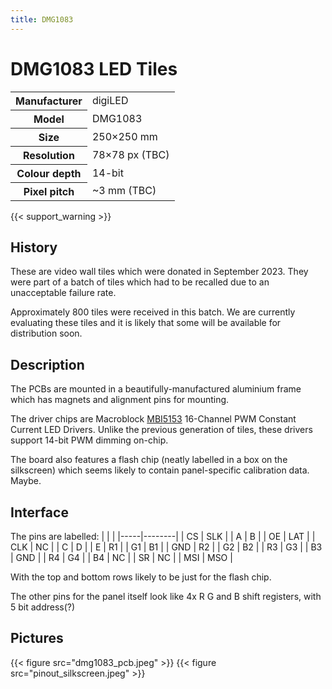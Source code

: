 ```yaml
---
title: DMG1083
---
```

# DMG1083 LED Tiles

<table class="vertical">
<tr><th>Manufacturer</th><td>digiLED</td></tr>
<tr><th>Model</th><td>DMG1083</td></tr>
<tr><th>Size</th><td>250×250 mm</td></tr>
<tr><th>Resolution</th><td>78×78 px (TBC)</td></tr>
<tr><th>Colour depth</th><td>14-bit</td></tr>
<tr><th>Pixel pitch</th><td>~3 mm (TBC)</td></tr>
</table>

{{< support_warning >}}

## History

These are video wall tiles which were donated in September 2023. They were part of a batch of tiles
which had to be recalled due to an unacceptable failure rate.

Approximately 800 tiles were received in this batch. We are currently evaluating these tiles and it is
likely that some will be available for distribution soon.

## Description

The PCBs are mounted in a beautifully-manufactured aluminium frame which has magnets and alignment
pins for mounting.

The driver chips are Macroblock [MBI5153](/datasheets/MBI5153GP-A.pdf) 16-Channel PWM Constant Current LED Drivers. Unlike the previous generation of tiles, these drivers support 14-bit PWM dimming on-chip.

The board also features a flash chip (neatly labelled in a box on the silkscreen) which seems likely to contain panel-specific calibration data. Maybe.

## Interface
The pins are labelled:
|  |  |
|-----|--------|
| CS | SLK |
| A |  B |
| OE | LAT |
| CLK | NC |
| C | D |
| E | R1 |
| G1 | B1 |
| GND | R2 |
| G2 | B2 |
| R3 | G3 |
| B3 | GND |
| R4 | G4 |
| B4 | NC |
| SR | NC |
| MSI | MSO |

With the top and bottom rows likely to be just for the flash chip.

The other pins for the panel itself look like 4x R G and B shift registers, with 5 bit address(?)

## Pictures

{{< figure src="dmg1083_pcb.jpeg" >}}
{{< figure src="pinout_silkscreen.jpeg" >}}